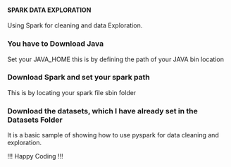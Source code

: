 #### SPARK DATA EXPLORATION

Using Spark for cleaning and data Exploration.
### You have to Download Java 
Set your JAVA_HOME this is by defining the path of your JAVA bin location

### Download Spark and set your spark path
This is by locating your spark file sbin folder

### Download the datasets, which I have already set in the Datasets Folder

It is a basic sample of showing how to use pyspark for data cleaning and exploration.

!!! Happy Coding !!!  
